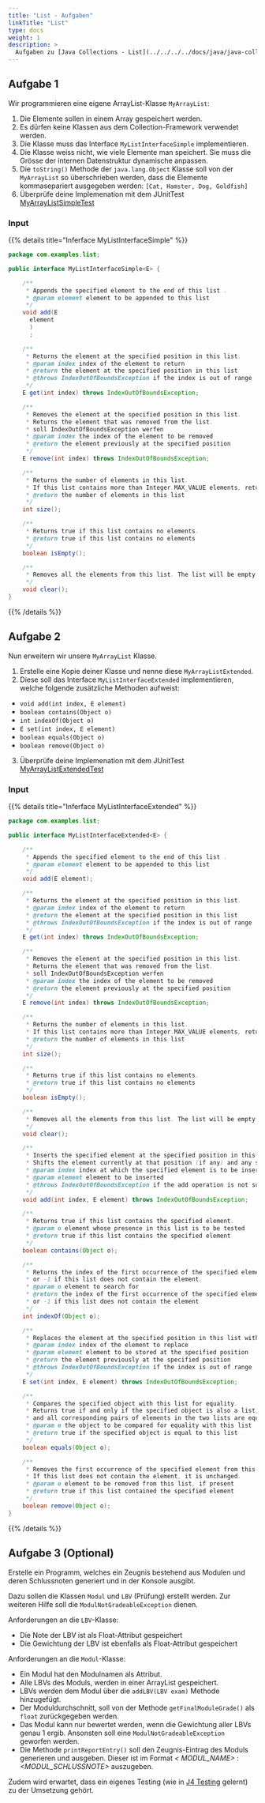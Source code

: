 ```yaml
---
title: "List - Aufgaben"
linkTitle: "List"
type: docs
weight: 1
description: >
  Aufgaben zu [Java Collections - List](../../../../docs/java/java-collections/02_array-list)
---
```


## Aufgabe 1

Wir programmieren eine eigene ArrayList-Klasse `MyArrayList`:

1. Die Elemente sollen in einem Array gespeichert werden.
2. Es dürfen keine Klassen aus dem Collection-Framework verwendet werden.
3. Die Klasse muss das Interface `MyListInterfaceSimple` implementieren.
4. Die Klasse weiss nicht, wie viele Elemente man speichert. Sie muss die Grösse der internen Datenstruktur dynamische anpassen.
5. Die `toString()` Methode der `java.lang.Object` Klasse soll von der `MyArrayList` so überschrieben werden, dass die Elemente kommasepariert ausgegeben werden: `[Cat, Hamster, Dog, Goldfish]`
6. Überprüfe deine Implemenation mit dem JUnitTest [MyArrayListSimpleTest](https://github.com/it-ninjas/work/blob/main/labs/src/test/java/ch/itninjas/labs/j7/list/lab1/MyArrayListSimpleTest.java)

### Input

{{% details title="Inferface MyListInterfaceSimple" %}}

```java
package com.examples.list;

public interface MyListInterfaceSimple<E> {

    /**
     * Appends the specified element to the end of this list .
     * @param element element to be appended to this list
     */
    void add(E
      element
      )
      ;

    /**
     * Returns the element at the specified position in this list.
     * @param index index of the element to return
     * @return the element at the specified position in this list
     * @throws IndexOutOfBoundsException if the index is out of range
     */
    E get(int index) throws IndexOutOfBoundsException;

    /**
     * Removes the element at the specified position in this list.
     * Returns the element that was removed from the list.
     * soll IndexOutOfBoundsException werfen
     * @param index the index of the element to be removed
     * @return the element previously at the specified position
     */
    E remove(int index) throws IndexOutOfBoundsException;

    /**
     * Returns the number of elements in this list.
     * If this list contains more than Integer.MAX_VALUE elements, returns Integer.MAX_VALUE.
     * @return the number of elements in this list
     */
    int size();

    /**
     * Returns true if this list contains no elements.
     * @return true if this list contains no elements
     */
    boolean isEmpty();

    /**
     * Removes all the elements from this list. The list will be empty after this call returns.
     */
    void clear();
}

```

{{% /details %}}

## Aufgabe 2

Nun erweitern wir unsere `MyArrayList` Klasse.

1. Erstelle eine Kopie deiner Klasse und nenne diese `MyArrayListExtended`.
2. Diese soll das Interface `MyListInterfaceExtended` implementieren, welche folgende zusätzliche Methoden aufweist:

- `void add(int index, E element)`
- `boolean contains(Object o)`
- `int indexOf(Object o)`
- `E set(int index, E element)`
- `boolean equals(Object o)`
- `boolean remove(Object o)`

3. Überprüfe deine Implemenation mit dem JUnitTest [MyArrayListExtendedTest](https://github.com/it-ninjas/work/blob/main/labs/src/test/java/ch/itninjas/labs/j7/list/lab2/MyArrayListExtendedTest.java)

### Input

{{% details title="Inferface MyListInterfaceExtended" %}}

```java
package com.examples.list;

public interface MyListInterfaceExtended<E> {

    /**
     * Appends the specified element to the end of this list .
     * @param element element to be appended to this list
     */
    void add(E element);

    /**
     * Returns the element at the specified position in this list.
     * @param index index of the element to return
     * @return the element at the specified position in this list
     * @throws IndexOutOfBoundsException if the index is out of range
     */
    E get(int index) throws IndexOutOfBoundsException;

    /**
     * Removes the element at the specified position in this list.
     * Returns the element that was removed from the list.
     * soll IndexOutOfBoundsException werfen
     * @param index the index of the element to be removed
     * @return the element previously at the specified position
     */
    E remove(int index) throws IndexOutOfBoundsException;

    /**
     * Returns the number of elements in this list.
     * If this list contains more than Integer.MAX_VALUE elements, returns Integer.MAX_VALUE.
     * @return the number of elements in this list
     */
    int size();

    /**
     * Returns true if this list contains no elements.
     * @return true if this list contains no elements
     */
    boolean isEmpty();

    /**
     * Removes all the elements from this list. The list will be empty after this call returns.
     */
    void clear();

    /**
     * Inserts the specified element at the specified position in this list.
     * Shifts the element currently at that position (if any) and any subsequent elements to the right.
     * @param index index at which the specified element is to be inserted
     * @param element element to be inserted
     * @throws IndexOutOfBoundsException if the add operation is not supported by this list
     */
    void add(int index, E element) throws IndexOutOfBoundsException;

    /**
     * Returns true if this list contains the specified element.
     * @param o element whose presence in this list is to be tested
     * @return true if this list contains the specified element
     */
    boolean contains(Object o);

    /**
     * Returns the index of the first occurrence of the specified element in this list,
     * or -1 if this list does not contain the element.
     * @param o element to search for
     * @return the index of the first occurrence of the specified element in this list,
     * or -1 if this list does not contain the element
     */
    int indexOf(Object o);

    /**
     * Replaces the element at the specified position in this list with the specified element.
     * @param index index of the element to replace
     * @param element element to be stored at the specified position
     * @return the element previously at the specified position
     * @throws IndexOutOfBoundsException if the index is out of range
     */
    E set(int index, E element) throws IndexOutOfBoundsException;

    /**
     * Compares the specified object with this list for equality.
     * Returns true if and only if the specified object is also a list, both lists have the same size,
     * and all corresponding pairs of elements in the two lists are equal.
     * @param o the object to be compared for equality with this list
     * @return true if the specified object is equal to this list
     */
    boolean equals(Object o);

    /**
     * Removes the first occurrence of the specified element from this list, if it is present.
     * If this list does not contain the element, it is unchanged.
     * @param o element to be removed from this list, if present
     * @return true if this list contained the specified element
     */
    boolean remove(Object o);
}

```

{{% /details %}}

## Aufgabe 3 (Optional)

Erstelle ein Programm, welches ein Zeugnis bestehend aus Modulen und deren Schlussnoten generiert und in der Konsole
ausgibt.

Dazu sollen die Klassen `Modul` und `LBV` (Prüfung) erstellt werden. Zur weiteren Hilfe soll
die `ModulNotGradeableException` dienen.

Anforderungen an die `LBV`-Klasse:

- Die Note der LBV ist als Float-Attribut gespeichert
- Die Gewichtung der LBV ist ebenfalls als Float-Attribut gespeichert

Anforderungen an die `Modul`-Klasse:

- Ein Modul hat den Modulnamen als Attribut.
- Alle LBVs des Moduls, werden in einer ArrayList gespeichert.
- LBVs werden dem Modul über die `addLBV(LBV exam)` Methode hinzugefügt.
- Der Moduldurchschnitt, soll von der Methode `getFinalModuleGrade()` als `float` zurückgegeben werden.
- Das Modul kann nur bewertet werden, wenn die Gewichtung aller LBVs genau 1 ergib. Ansonsten soll
  eine `ModulNotGradeableException` geworfen werden.
- Die Methode `printReportEntry()` soll den Zeugnis-Eintrag des Moduls generieren und ausgeben. Dieser ist im Format _<
  MODUL_NAME>_ : _<MODUL_SCHLUSSNOTE>_ auszugeben.

Zudem wird erwartet, dass ein eigenes Testing (wie in [J4 Testing](../../../../docs/java/java-testing) gelernt) zu der Umsetzung gehört.
